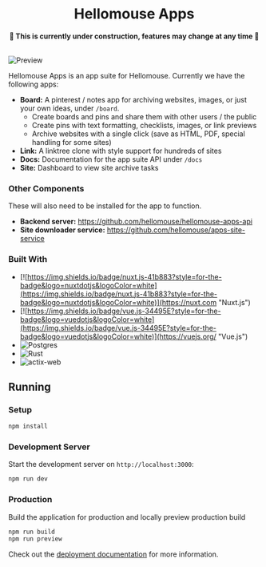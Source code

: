 <div align="center">
<h1>Hellomouse Apps</h1>
<b>🚧  This is currently under construction, features may change at any time 🚧</b>
</div>
<br>

![Preview](https://i.imgur.com/gc2EPGE.png)

Hellomouse Apps is an app suite for Hellomouse. Currently we have the following apps:
- **Board:** A pinterest / notes app for archiving websites, images, or just your own ideas, under `/board`.
   - Create boards and pins and share them with other users / the public
   - Create pins with text formatting, checklists, images, or link previews
   - Archive websites with a single click (save as HTML, PDF, special handling for some sites)
- **Link:** A linktree clone with style support for hundreds of sites
- **Docs:** Documentation for the app suite API under `/docs`
- **Site:** Dashboard to view site archive tasks

### Other Components
These will also need to be installed for the app to function.

- **Backend server:** https://github.com/hellomouse/hellomouse-apps-api
- **Site downloader service:** https://github.com/hellomouse/apps-site-service

### Built With
- [![https://img.shields.io/badge/nuxt.js-41b883?style=for-the-badge&logo=nuxtdotjs&logoColor=white](https://img.shields.io/badge/nuxt.js-41b883?style=for-the-badge&logo=nuxtdotjs&logoColor=white)](https://nuxt.com "Nuxt.js")
- [![https://img.shields.io/badge/vue.js-34495E?style=for-the-badge&logo=vuedotjs&logoColor=white](https://img.shields.io/badge/vue.js-34495E?style=for-the-badge&logo=vuedotjs&logoColor=white)](https://vuejs.org/ "Vue.js")
- ![Postgres](https://img.shields.io/badge/postgres-%23316192.svg?style=for-the-badge&logo=postgresql&logoColor=white)
- ![Rust](https://img.shields.io/badge/rust-%23000000.svg?style=for-the-badge&logo=rust&logoColor=white)
- ![actix-web](https://img.shields.io/badge/actix_web-%23000000.svg?style=for-the-badge&logo=rust&logoColor=white)

## Running

### Setup

```bash
npm install
```

### Development Server

Start the development server on `http://localhost:3000`:

```bash
npm run dev
```

### Production

Build the application for production and locally preview production build

```bash
npm run build
npm run preview
```

Check out the [deployment documentation](https://nuxt.com/docs/getting-started/deployment) for more information.
